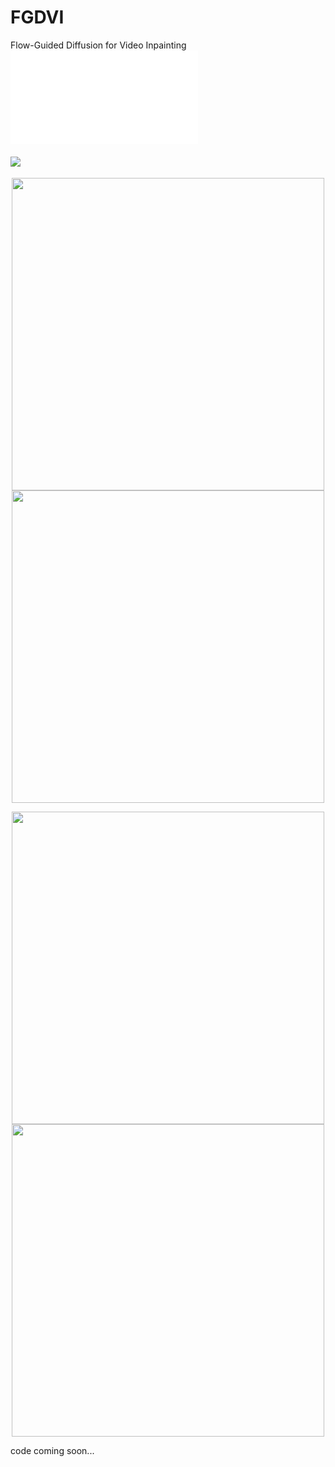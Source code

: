 # FGDVI
Flow-Guided Diffusion for Video Inpainting
![](GIF/movie.pdf)
<div>
    <h4 align="left">
    <a href="https://arxiv.org/abs/2311.15368" target='_blank'>
    <img src="https://img.shields.io/badge/arXiv-2311.15368-b31b1b.svg">
    </a>
    </h4>
</div>

<p align="center">
    <img src="https://github.com/NevSNev/FGDVI/blob/main/GIF/cross-country.gif" width="500px">
    <img src="https://github.com/NevSNev/FGDVI/blob/main/GIF/dogs.gif" width="500px">
</p>

<p align="center">
    <img src="https://github.com/NevSNev/FGDVI/blob/main/GIF/horse.gif" width="500px">
    <img src="https://github.com/NevSNev/FGDVI/blob/main/GIF/scooter.gif" width="500px">
</p>
code coming soon...
